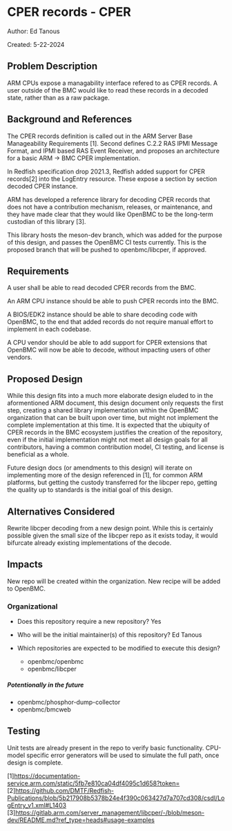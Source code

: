 # CPER records - CPER

Author: Ed Tanous <edtanous>

Created: 5-22-2024

## Problem Description

ARM CPUs expose a managability interface refered to as CPER records. A user
outside of the BMC would like to read these records in a decoded state, rather
than as a raw package.

## Background and References

The CPER records definition is called out in the ARM Server Base Manageability
Requirements [1]. Second defines C.2.2 RAS IPMI Message Format, and IPMI based
RAS Event Receiver, and proposes an architecture for a basic ARM -> BMC CPER
implementation.

In Redfish specification drop 2021.3, Redfish added support for CPER records[2]
into the LogEntry resource. These expose a section by section decoded CPER
instance.

ARM has developed a reference library for decoding CPER records that does not
have a contribution mechanism, releases, or maintenance, and they have made
clear that they would like OpenBMC to be the long-term custodian of this library
[3].

This library hosts the meson-dev branch, which was added for the purpose of this
design, and passes the OpenBMC CI tests currently.  This is the proposed branch
that will be pushed to openbmc/libcper, if approved.

## Requirements

A user shall be able to read decoded CPER records from the BMC.

An ARM CPU instance should be able to push CPER records into the BMC.

A BIOS/EDK2 instance should be able to share decoding code with OpenBMC, to the
end that added records do not require manual effort to implement in each
codebase.

A CPU vendor should be able to add support for CPER extensions that OpenBMC will
now be able to decode, without impacting users of other vendors.

## Proposed Design

While this design fits into a much more elaborate design eluded to in the
aformentioned ARM document, this design document only requests the first step,
creating a shared library implementation within the OpenBMC organization that
can be built upon over time, but might not implement the complete implementation
at this time. It is expected that the ubiquity of CPER records in the BMC
ecosystem justifies the creation of the repository, even if the initial
implementation might not meet all design goals for all contributors, having a
common contribution model, CI testing, and license is beneficial as a whole.

Future design docs (or amendments to this design) will iterate on implementing
more of the design referenced in [1], for common ARM platforms, but getting the
custody transferred for the libcper repo, getting the quality up to standards is
the initial goal of this design.

## Alternatives Considered

Rewrite libcper decoding from a new design point. While this is certainly
possible given the small size of the libcper repo as it exists today, it would
bifurcate already existing implementations of the decode.

## Impacts

New repo will be created within the organization. New recipe will be added to
OpenBMC.

### Organizational

- Does this repository require a new repository? Yes
- Who will be the initial maintainer(s) of this repository? Ed Tanous <edtanous>
- Which repositories are expected to be modified to execute this design?

  - openbmc/openbmc
  - openbmc/libcper

##### Potentionally in the future

- openbmc/phosphor-dump-collector
- openbmc/bmcweb

## Testing

Unit tests are already present in the repo to verify basic functionality.
CPU-model specific error generators will be used to simulate the full path, once
design is complete.

[1]https://documentation-service.arm.com/static/5fb7e810ca04df4095c1d658?token=
[2]https://github.com/DMTF/Redfish-Publications/blob/5b217908b5378b24e4f390c063427d7a707cd308/csdl/LogEntry_v1.xml#L1403
[3]https://gitlab.arm.com/server_management/libcper/-/blob/meson-dev/README.md?ref_type=heads#usage-examples
